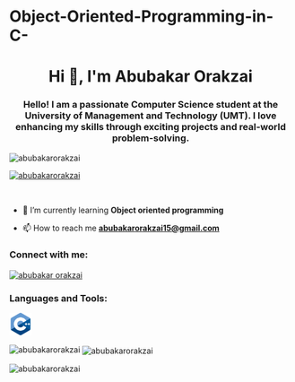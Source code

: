 # Object-Oriented-Programming-in-C-
<h1 align="center">Hi 👋, I'm Abubakar Orakzai</h1>
<h3 align="center">Hello! I am a passionate Computer Science student at the University of Management and Technology (UMT). I love enhancing my skills through exciting projects and real-world problem-solving.</h3>

<p align="left"> <img src="https://komarev.com/ghpvc/?username=abubakarorakzai&label=Profile%20views&color=0e75b6&style=flat" alt="abubakarorakzai" /> </p>

<p align="left"> <a href="https://github.com/ryo-ma/github-profile-trophy"><img src="https://github-profile-trophy.vercel.app/?username=abubakarorakzai" alt="abubakarorakzai" /></a> </p>

<p align="left"> <a href="https://twitter.com/" target="blank"><img src="https://img.shields.io/twitter/follow/?logo=twitter&style=for-the-badge" alt="" /></a> </p>

- 🌱 I’m currently learning **Object oriented programming**

- 📫 How to reach me **abubakarorakzai15@gmail.com**

<h3 align="left">Connect with me:</h3>
<p align="left">
<a href="https://linkedin.com/in/abubakar orakzai" target="blank"><img align="center" src="https://raw.githubusercontent.com/rahuldkjain/github-profile-readme-generator/master/src/images/icons/Social/linked-in-alt.svg" alt="abubakar orakzai" height="30" width="40" /></a>
</p>

<h3 align="left">Languages and Tools:</h3>
<p align="left"> <a href="https://www.w3schools.com/cpp/" target="_blank" rel="noreferrer"> <img src="https://raw.githubusercontent.com/devicons/devicon/master/icons/cplusplus/cplusplus-original.svg" alt="cplusplus" width="40" height="40"/> </a> </p>

<p><img align="left" src="https://github-readme-stats.vercel.app/api/top-langs?username=abubakarorakzai&show_icons=true&locale=en&layout=compact" alt="abubakarorakzai" /></p>

<p>&nbsp;<img align="center" src="https://github-readme-stats.vercel.app/api?username=abubakarorakzai&show_icons=true&locale=en" alt="abubakarorakzai" /></p>

<p><img align="center" src="https://github-readme-streak-stats.herokuapp.com/?user=abubakarorakzai&" alt="abubakarorakzai" /></p>
